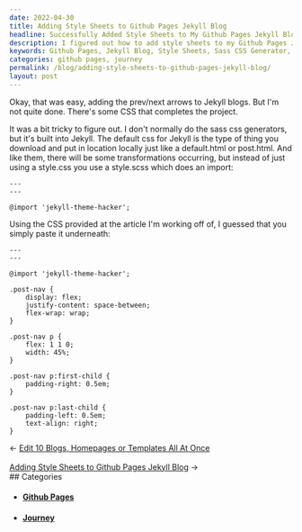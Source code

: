 ```yaml
---
date: 2022-04-30
title: Adding Style Sheets to Github Pages Jekyll Blog
headline: Successfully Added Style Sheets to My Github Pages Jekyll Blog!
description: I figured out how to add style sheets to my Github Pages Jekyll Blog using the sass css generator. After pasting the CSS provided in the article I was working off of underneath the @import 'jekyll-theme-hacker' line, I was able to add the prev/next arrows to my blog. Come read more about my journey in adding style sheets to my blog!
keywords: Github Pages, Jekyll Blog, Style Sheets, Sass CSS Generator, CSS, @import 'jekyll-theme-hacker', Prev/Next Arrows, Article, Journey
categories: github pages, journey
permalink: /blog/adding-style-sheets-to-github-pages-jekyll-blog/
layout: post
---
```



Okay, that was easy, adding the prev/next arrows to Jekyll blogs. But I'm not
quite done. There's some CSS that completes the project.

It was a bit tricky to figure out. I don't normally do the sass css generators,
but it's built into Jekyll. The default css for Jekyll is the type of thing you
download and put in location locally just like a default.html or post.html. And
like them, there will be some transformations occurring, but instead of just
using a style.css you use a style.scss which does an import:

    ---
    ---

    @import 'jekyll-theme-hacker';

Using the CSS provided at the article I'm working off of, I guessed that you
simply paste it underneath:

    ---
    ---

    @import 'jekyll-theme-hacker';

    .post-nav {
        display: flex;
        justify-content: space-between;
        flex-wrap: wrap;
    }

    .post-nav p {
        flex: 1 1 0;
        width: 45%;
    }

    .post-nav p:first-child {
        padding-right: 0.5em;
    }

    .post-nav p:last-child {
        padding-left: 0.5em;
        text-align: right;
    }


<div class="arrow-links"><div class="post-nav-prev"><span class="arrow">&larr;&nbsp;</span><a href="/blog/edit-10-blogs-homepages-or-templates-all-at-once/">Edit 10 Blogs, Homepages or Templates All At Once</a></div> &nbsp; <div class="post-nav-next"><a href="/blog/adding-style-sheets-to-github-pages-jekyll-blog/">Adding Style Sheets to Github Pages Jekyll Blog</a><span class="arrow">&nbsp;&rarr;</span></div></div>
## Categories

<ul>
<li><h4><a href='/github-pages/'>Github Pages</a></h4></li>
<li><h4><a href='/journey/'>Journey</a></h4></li></ul>